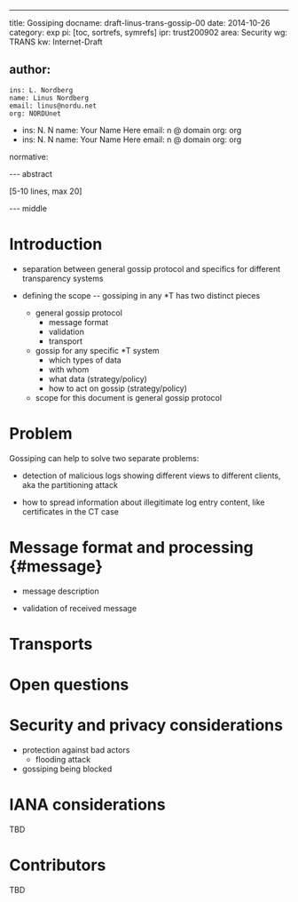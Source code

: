 ---
title: Gossiping
docname: draft-linus-trans-gossip-00
date: 2014-10-26
category: exp
pi: [toc, sortrefs, symrefs]
ipr: trust200902
area: Security
wg: TRANS
kw: Internet-Draft

author:
  -
    ins: L. Nordberg
    name: Linus Nordberg
    email: linus@nordu.net
    org: NORDUnet
  -
    ins: N. N
    name: Your Name Here
    email: n @ domain
    org: org
  -
    ins: N. N
    name: Your Name Here
    email: n @ domain
    org: org

normative:

--- abstract

\[5-10 lines, max 20\]

--- middle

# Introduction

- separation between general gossip protocol and specifics for
  different transparency systems

- defining the scope -- gossiping in any *T has two distinct pieces
    - general gossip protocol
      - message format
      - validation
      - transport
    - gossip for any specific *T system
      - which types of data
      - with whom
      - what data (strategy/policy)
      - how to act on gossip (strategy/policy)
  - scope for this document is general gossip protocol

# Problem

Gossiping can help to solve two separate problems:

- detection of malicious logs showing different views to different
  clients, aka the partitioning attack

- how to spread information about illegitimate log entry content, like
  certificates in the CT case

# Message format and processing {#message}

- message description

- validation of received message

# Transports



# Open questions

# Security and privacy considerations
- protection against bad actors
  - flooding attack
- gossiping being blocked

# IANA considerations
TBD

# Contributors
TBD
